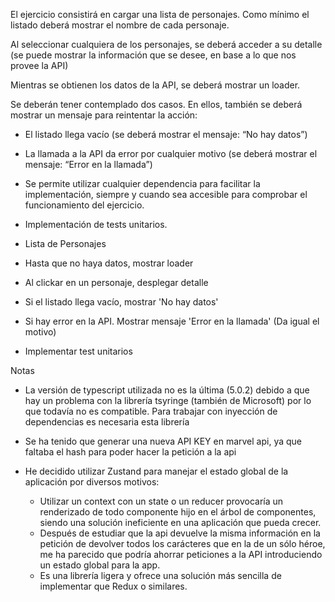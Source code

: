 El ejercicio consistirá en cargar una lista de personajes. Como mínimo el listado deberá mostrar el nombre de cada personaje.

Al seleccionar cualquiera de los personajes, se deberá acceder a su detalle (se puede mostrar la información que se desee, en base a lo que
nos provee la API)

Mientras se obtienen los datos de la API, se deberá mostrar un loader.

Se deberán tener contemplado dos casos. En ellos, también se deberá mostrar un mensaje para reintentar la acción:

- El listado llega vacío (se deberá mostrar el mensaje: “No hay datos”)
- La llamada a la API da error por cualquier motivo (se deberá mostrar el mensaje: “Error en la llamada”)
- Se permite utilizar cualquier dependencia para facilitar la implementación, siempre y cuando sea accesible para comprobar el funcionamiento del ejercicio.
- Implementación de tests unitarios.


- Lista de Personajes 
- Hasta que no haya datos, mostrar loader
- Al clickar en un personaje, desplegar detalle
- Si el listado llega vacío, mostrar 'No hay datos'
- Si hay error en la API. Mostrar mensaje 'Error en la llamada' (Da igual el motivo)
- Implementar test unitarios

Notas
- La versión de typescript utilizada no es la última (5.0.2) debido a que hay un problema con la librería tsyringe (también de Microsoft) por lo que todavía no es compatible. Para trabajar con inyección de dependencias es necesaria esta librería

- Se ha tenido que generar una nueva API KEY en marvel api, ya que faltaba el hash para poder hacer la petición a la api

- He decidido utilizar Zustand para manejar el estado global de la aplicación por diversos motivos:
    - Utilizar un context con un state o un reducer provocaría un renderizado de todo componente hijo en el árbol de componentes, siendo una solución ineficiente en una aplicación que pueda crecer.
    - Después de estudiar que la api devuelve la misma información en la petición de devolver todos los carácteres que en la de un sólo héroe, me ha parecido que podría ahorrar peticiones a la API introduciendo un estado global para la app.
    - Es una librería ligera y ofrece una solución más sencilla de implementar que Redux o similares.